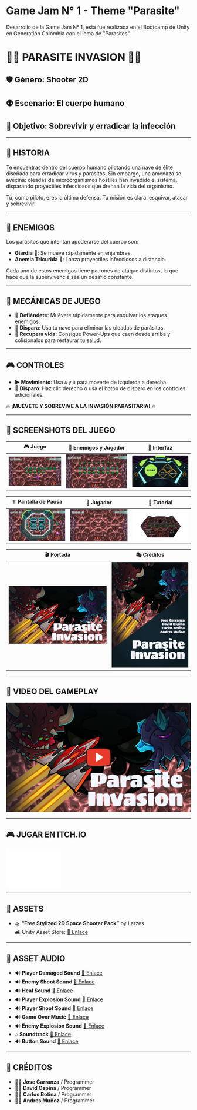 # Game Jam N° 1 - Theme "Parasite"

Desarrollo de la Game Jam N° 1, esta fue realizada en el Bootcamp de Unity en Generation Colombia con el lema de "Parasites"

# 👾🦠 PARASITE INVASION 👾🦠

## 🛡️ Género: Shooter 2D

## 👽 Escenario: El cuerpo humano

## 🧫 Objetivo: Sobrevivir y erradicar la infección

---

## 🎯 HISTORIA

Te encuentras dentro del cuerpo humano pilotando una nave de élite diseñada para erradicar virus y parásitos. Sin embargo, una amenaza se avecina: oleadas de microorganismos hostiles han invadido el sistema, disparando proyectiles infecciosos que drenan la vida del organismo.

Tú, como piloto, eres la última defensa. Tu misión es clara: esquivar, atacar y sobrevivir.

---

## 🧀 ENEMIGOS

Los parásitos que intentan apoderarse del cuerpo son:

- **Giardia** 🐉: Se mueve rápidamente en enjambres.
- **Anemia Tricurida** 🧫: Lanza proyectiles infecciosos a distancia.

Cada uno de estos enemigos tiene patrones de ataque distintos, lo que hace que la supervivencia sea un desafío constante.

---

## 🔄 MECÁNICAS DE JUEGO

- 💪 **Defiéndete**: Muévete rápidamente para esquivar los ataques enemigos.
- 🔫 **Dispara**: Usa tu nave para eliminar las oleadas de parásitos.
- 🌟 **Recupera vida**: Consigue Power-Ups que caen desde arriba y colisiónalos para restaurar tu salud.

---

## 🎮 CONTROLES

- ▶️ **Movimiento**: Usa `A` y `D` para moverte de izquierda a derecha.
- 🎯 **Disparo**: Haz clic derecho o usa el botón de disparo en los controles adicionales.

🔥 **¡MUÉVETE Y SOBREVIVE A LA INVASIÓN PARASITARIA!** 🔥


---

## 🌟 SCREENSHOTS DEL JUEGO

| 🎮 Juego | 🦠 Enemigos y Jugador | 🎨 Interfaz |
|------------|------------|------------|
| [![Juego](Assets/Images/Game.jpg)](Assets/Images/Game.jpg) | [![Enemigos y Jugador](Assets/Images/GameEnemiesPlayer.jpg)](Assets/Images/GameEnemiesPlayer.jpg) | [![Interfaz](Assets/Images/Interface.jpg)](Assets/Images/Interface.jpg) |

| ⏸️ Pantalla de Pausa | 🚀 Jugador | 📜 Tutorial |
|------------|------------|------------|
| [![Pausa](Assets/Images/PantallaPause.jpg)](Assets/Images/PantallaPause.jpg) | [![Jugador](Assets/Images/Player.jpg)](Assets/Images/Player.jpg) | [![Tutorial](Assets/Images/TutorialGame.png)](Assets/Images/TutorialGame.png) |

| 🎬 Portada | 🎭 Créditos |
|------------|------------|
| [![Portada](Assets/Images/PortadaGame.jpg)](Assets/Images/PortadaGame.jpg) | [![Créditos](Assets/Images/Creditos.jpg)](Assets/Images/Creditos.jpg) |

---




## 🎥 VIDEO DEL GAMEPLAY
[![Video del Juego](Assets/Images/PortadaGamePlay.png)](https://youtu.be/6HRSl7Qfo3k)





---


## 🎮 JUGAR EN ITCH.IO

<a href="https://josedavdmast3r.itch.io/parasite-invasion">
  <img src="Assets/Images/ItchioBlanco.png" alt="Jugar en Itch.io" width="150">
</a>

---

## 🎨 ASSETS

- 🛸 **“Free Stylized 2D Space Shooter Pack”** by Larzes  
  🛋️ Unity Asset Store: [🔗 Enlace]()

---

## 🎵 ASSET AUDIO

- 🔊 **Player Damaged Sound** [🔗 Enlace]()
- 🔊 **Enemy Shoot Sound** [🔗 Enlace]()
- 🔊 **Heal Sound** [🔗 Enlace]()
- 🔊 **Player Explosion Sound** [🔗 Enlace]()
- 🔊 **Player Shoot Sound** [🔗 Enlace]()
- 🔊 **Game Over Music** [🔗 Enlace]()
- 🔊 **Enemy Explosion Sound** [🔗 Enlace]()
- 🎶 **Soundtrack** [🔗 Enlace]()
- 🔊 **Button Sound** [🔗 Enlace]()

---

## 👥 CRÉDITOS

- 👨‍💻 **Jose Carranza** / Programmer
- 👨‍💻 **David Ospina** / Programmer
- 👨‍💻 **Carlos Botina** / Programmer
- 👨‍💻 **Andres Muñoz** / Programmer


